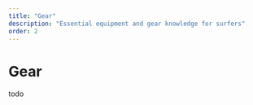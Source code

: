 ```yaml
---
title: "Gear"
description: "Essential equipment and gear knowledge for surfers"
order: 2
---
```


# Gear

todo

